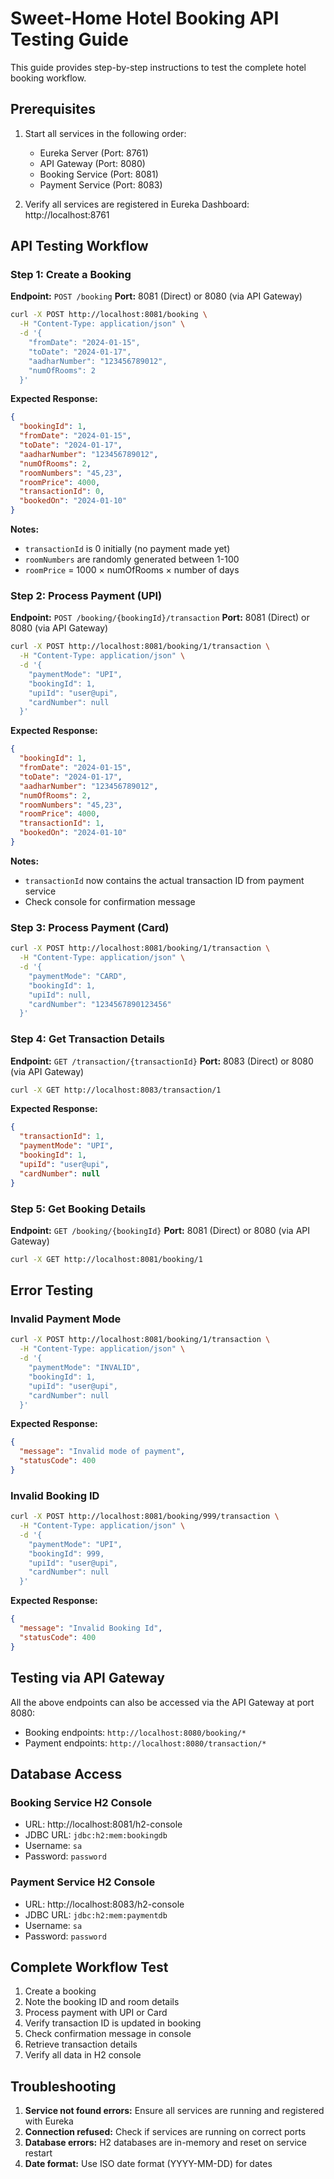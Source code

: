 # Sweet-Home Hotel Booking API Testing Guide

This guide provides step-by-step instructions to test the complete hotel booking workflow.

## Prerequisites

1. Start all services in the following order:
   - Eureka Server (Port: 8761)
   - API Gateway (Port: 8080)
   - Booking Service (Port: 8081)
   - Payment Service (Port: 8083)

2. Verify all services are registered in Eureka Dashboard: http://localhost:8761

## API Testing Workflow

### Step 1: Create a Booking

**Endpoint:** `POST /booking`
**Port:** 8081 (Direct) or 8080 (via API Gateway)

```bash
curl -X POST http://localhost:8081/booking \
  -H "Content-Type: application/json" \
  -d '{
    "fromDate": "2024-01-15",
    "toDate": "2024-01-17",
    "aadharNumber": "123456789012",
    "numOfRooms": 2
  }'
```

**Expected Response:**
```json
{
  "bookingId": 1,
  "fromDate": "2024-01-15",
  "toDate": "2024-01-17",
  "aadharNumber": "123456789012",
  "numOfRooms": 2,
  "roomNumbers": "45,23",
  "roomPrice": 4000,
  "transactionId": 0,
  "bookedOn": "2024-01-10"
}
```

**Notes:**
- `transactionId` is 0 initially (no payment made yet)
- `roomNumbers` are randomly generated between 1-100
- `roomPrice` = 1000 × numOfRooms × number of days

### Step 2: Process Payment (UPI)

**Endpoint:** `POST /booking/{bookingId}/transaction`
**Port:** 8081 (Direct) or 8080 (via API Gateway)

```bash
curl -X POST http://localhost:8081/booking/1/transaction \
  -H "Content-Type: application/json" \
  -d '{
    "paymentMode": "UPI",
    "bookingId": 1,
    "upiId": "user@upi",
    "cardNumber": null
  }'
```

**Expected Response:**
```json
{
  "bookingId": 1,
  "fromDate": "2024-01-15",
  "toDate": "2024-01-17",
  "aadharNumber": "123456789012",
  "numOfRooms": 2,
  "roomNumbers": "45,23",
  "roomPrice": 4000,
  "transactionId": 1,
  "bookedOn": "2024-01-10"
}
```

**Notes:**
- `transactionId` now contains the actual transaction ID from payment service
- Check console for confirmation message

### Step 3: Process Payment (Card)

```bash
curl -X POST http://localhost:8081/booking/1/transaction \
  -H "Content-Type: application/json" \
  -d '{
    "paymentMode": "CARD",
    "bookingId": 1,
    "upiId": null,
    "cardNumber": "1234567890123456"
  }'
```

### Step 4: Get Transaction Details

**Endpoint:** `GET /transaction/{transactionId}`
**Port:** 8083 (Direct) or 8080 (via API Gateway)

```bash
curl -X GET http://localhost:8083/transaction/1
```

**Expected Response:**
```json
{
  "transactionId": 1,
  "paymentMode": "UPI",
  "bookingId": 1,
  "upiId": "user@upi",
  "cardNumber": null
}
```

### Step 5: Get Booking Details

**Endpoint:** `GET /booking/{bookingId}`
**Port:** 8081 (Direct) or 8080 (via API Gateway)

```bash
curl -X GET http://localhost:8081/booking/1
```

## Error Testing

### Invalid Payment Mode

```bash
curl -X POST http://localhost:8081/booking/1/transaction \
  -H "Content-Type: application/json" \
  -d '{
    "paymentMode": "INVALID",
    "bookingId": 1,
    "upiId": "user@upi",
    "cardNumber": null
  }'
```

**Expected Response:**
```json
{
  "message": "Invalid mode of payment",
  "statusCode": 400
}
```

### Invalid Booking ID

```bash
curl -X POST http://localhost:8081/booking/999/transaction \
  -H "Content-Type: application/json" \
  -d '{
    "paymentMode": "UPI",
    "bookingId": 999,
    "upiId": "user@upi",
    "cardNumber": null
  }'
```

**Expected Response:**
```json
{
  "message": "Invalid Booking Id",
  "statusCode": 400
}
```

## Testing via API Gateway

All the above endpoints can also be accessed via the API Gateway at port 8080:

- Booking endpoints: `http://localhost:8080/booking/*`
- Payment endpoints: `http://localhost:8080/transaction/*`

## Database Access

### Booking Service H2 Console
- URL: http://localhost:8081/h2-console
- JDBC URL: `jdbc:h2:mem:bookingdb`
- Username: `sa`
- Password: `password`

### Payment Service H2 Console
- URL: http://localhost:8083/h2-console
- JDBC URL: `jdbc:h2:mem:paymentdb`
- Username: `sa`
- Password: `password`

## Complete Workflow Test

1. Create a booking
2. Note the booking ID and room details
3. Process payment with UPI or Card
4. Verify transaction ID is updated in booking
5. Check confirmation message in console
6. Retrieve transaction details
7. Verify all data in H2 console

## Troubleshooting

1. **Service not found errors:** Ensure all services are running and registered with Eureka
2. **Connection refused:** Check if services are running on correct ports
3. **Database errors:** H2 databases are in-memory and reset on service restart
4. **Date format:** Use ISO date format (YYYY-MM-DD) for dates 